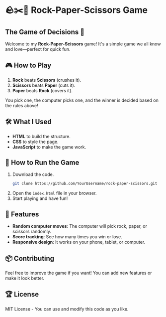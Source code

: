 # 🪨✂️📄 Rock-Paper-Scissors Game

## The Game of Decisions 🤔

Welcome to my **Rock-Paper-Scissors** game! It's a simple game we all know and love—perfect for quick fun.

## 🎮 How to Play

1. **Rock** beats **Scissors** (crushes it).
2. **Scissors** beats **Paper** (cuts it).
3. **Paper** beats **Rock** (covers it).

You pick one, the computer picks one, and the winner is decided based on the rules above!

## 🛠️ What I Used

- **HTML** to build the structure.
- **CSS** to style the page.
- **JavaScript** to make the game work.

## 🚀 How to Run the Game

1. Download the code.
   ```bash
   git clone https://github.com/YourUsername/rock-paper-scissors.git
   ```
2. Open the `index.html` file in your browser.
3. Start playing and have fun!

## 🤖 Features

- **Random computer moves**: The computer will pick rock, paper, or scissors randomly.
- **Score tracking**: See how many times you win or lose.
- **Responsive design**: It works on your phone, tablet, or computer.

## 📦 Contributing

Feel free to improve the game if you want! You can add new features or make it look better.

## 🏆 License

MIT License - You can use and modify this code as you like.

